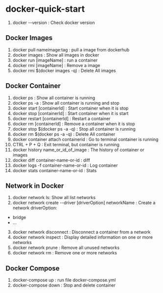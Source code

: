 # docker-quick-start
01. docker --version : Check docker version

## Docker Images
01.  docker pull nameimage:tag : pull a image from dockerhub
02.  docker images : Show all images in docker
03.  docker run [imageName] : run a container
04.  docker rmi [imageName] : Remove a image
05.  docker rmi $(docker images -q) : Delete All images

## Docker Container
01.  docker ps : Show all container is running
02.  docker ps -a : Show all container is running and stop
03.  docker start [containerId] : Start container when it is stop
04.  docker stop [containerId] : Start container when it is start
05.  docker restart [containerId] : Restart a container
06.  docker rm [containerId] : Remove a container when it is stop
07.  docker stop $(docker ps -a -q) : Stop all container is running
08.  docker rm $(docker ps -a -q) : Delete All container
09.  docker container attach containerid : Go to terminal container is running
10.  CTRL + P + Q : Exit terminal, but container is running
11.  docker history name_or_id_of_image : The history of container or images
12.  docker diff container-name-or-id : diff
13.  docker logs -f container-name-or-id : Log container
14.  docker stats container-name-or-id : Stats


## Network in Docker
01. docker network ls: Show all list networks
02. docker network create --driver [driverOption] networkName : Create a network
 driverOption:
  - bridge
  - ...
03. docker network disconnect : Disconnect a container from a network
04. docker network inspect : Display detailed information on one or more networks
05. docker network prune : Remove all unused networks
06. docker network rm :	Remove one or more networks

## Docker Compose
01. docker-compose up : run file docker-compose.yml
02. docker-compose down : Stop and delete container